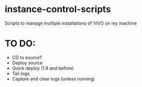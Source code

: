 instance-control-scripts
========================

Scripts to manage multiple installations of VIVO on my machine

# TO DO:
* CD to source?
* Deploy source
* Quick deploy (1.8 and before)
* Tail logs
* Capture and clear logs (unless running)